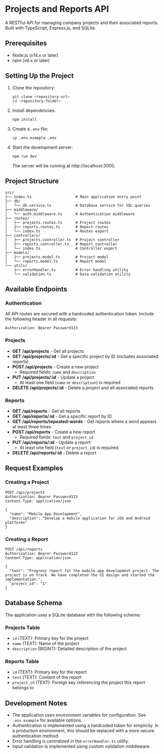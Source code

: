 # Projects and Reports API

A RESTful API for managing company projects and their associated reports. Built with TypeScript, Express.js, and SQLite.

## Prerequisites

- Node.js (v14.x or later)
- npm (v6.x or later)

## Setting Up the Project

1. Clone the repository:
   ```bash
   git clone <repository-url>
   cd <repository-folder>
   ```

2. Install dependencies:
   ```bash
   npm install
   ```

3. Create a `.env` file:
   ```bash
   cp .env.example .env
   ```
   
4. Start the development server:
   ```bash
   npm run dev
   ```
   
   The server will be running at http://localhost:3000.
   

## Project Structure

```
src/
├── index.ts                    # Main application entry point
├── db/
│   └── db.service.ts           # Database service for SQL queries
├── middleware/
│   └── auth.middleware.ts      # Authentication middleware
├── routes/
│   ├── projects.routes.ts      # Project routes
│   ├── reports.routes.ts       # Report routes
│   └── index.ts                # Routes export
├── controllers/
│   ├── projects.controller.ts  # Project controller
│   ├── reports.controller.ts   # Report controller
│   └── index.ts                # Controller export
├── models/
│   ├── projects.model.ts       # Project model
│   └── reports.model.ts        # Report model
└── utils/
    ├── errorHandler.ts         # Error handling utility
    └── validation.ts           # Data validation utility
```

## Available Endpoints

### Authentication

All API routes are secured with a hardcoded authentication token. Include the following header in all requests:

```
Authorization: Bearer Password123
```

### Projects

- **GET /api/projects** - Get all projects
- **GET /api/projects/:id** - Get a specific project by ID (includes associated reports)
- **POST /api/projects** - Create a new project
  - Required fields: `name` and `description`
- **PUT /api/projects/:id** - Update a project
  - At least one field (`name` or `description`) is required
- **DELETE /api/projects/:id** - Delete a project and all associated reports

### Reports

- **GET /api/reports** - Get all reports
- **GET /api/reports/:id** - Get a specific report by ID
- **GET /api/reports/repeated-words** - Get reports where a word appears at least three times
- **POST /api/reports** - Create a new report
  - Required fields: `text` and `project_id`
- **PUT /api/reports/:id** - Update a report
  - At least one field (`text` or `project_id`) is required
- **DELETE /api/reports/:id** - Delete a report

## Request Examples

### Creating a Project

```
POST /api/projects
Authorization: Bearer Password123
Content-Type: application/json

{
  "name": "Mobile App Development",
  "description": "Develop a mobile application for iOS and Android platforms"
}
```

### Creating a Report

```
POST /api/reports
Authorization: Bearer Password123
Content-Type: application/json

{
  "text": "Progress report for the mobile app development project. The project is on track. We have completed the UI design and started the implementation.",
  "project_id": "1"
}
```



## Database Schema

The application uses a SQLite database with the following schema:

### Projects Table
- `id` (TEXT): Primary key for the project
- `name` (TEXT): Name of the project
- `description` (BIGINT): Detailed description of the project

### Reports Table
- `id` (TEXT): Primary key for the report
- `text` (TEXT): Content of the report
- `project_id` (TEXT): Foreign key referencing the project this report belongs to

## Development Notes

- The application uses environment variables for configuration. See `.env.example` for available options.
- Authentication is implemented using a hardcoded token for simplicity. In a production environment, this should be replaced with a more secure authentication method.
- Error handling is centralized in the `errorHandler.ts` utility.
- Input validation is implemented using custom validation middleware.

